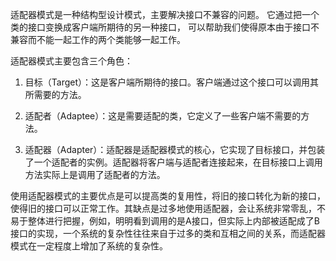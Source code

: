 适配器模式是一种结构型设计模式，主要解决接口不兼容的问题。
它通过把一个类的接口变换成客户端所期待的另一种接口，
可以帮助我们使得原本由于接口不兼容而不能一起工作的两个类能够一起工作。

适配器模式主要包含三个角色：

1. 目标（Target）：这是客户端所期待的接口。客户端通过这个接口可以调用其所需要的方法。

2. 适配者（Adaptee）：这是需要适配的类，它定义了一些客户端不需要的方法。

3. 适配器（Adapter）：适配器是适配器模式的核心，它实现了目标接口，并包装了一个适配者的实例。适配器将客户端与适配者连接起来，在目标接口上调用方法实际上是调用了适配者的方法。

使用适配器模式的主要优点是可以提高类的复用性，将旧的接口转化为新的接口，使得旧的接口可以正常工作。其缺点是过多地使用适配器，会让系统非常零乱，不易于整体进行把握，例如，明明看到调用的是A接口，但实际上内部被适配成了B接口的实现，一个系统的复杂性往往来自于过多的类和互相之间的关系，而适配器模式在一定程度上增加了系统的复杂性。
